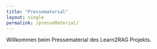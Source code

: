 ```yaml
---
title: "Pressematerial"
layout: single
permalink: /presseMaterial/
---
```

Willkommen beim Pressematerial des Learn2RAG Projekts.
